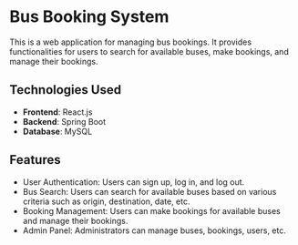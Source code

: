 # Bus Booking System

This is a web application for managing bus bookings. It provides functionalities for users to search for available buses, make bookings, and manage their bookings.

## Technologies Used

- **Frontend**: React.js
- **Backend**: Spring Boot
- **Database**: MySQL

## Features

- User Authentication: Users can sign up, log in, and log out.
- Bus Search: Users can search for available buses based on various criteria such as origin, destination, date, etc.
- Booking Management: Users can make bookings for available buses and manage their bookings.
- Admin Panel: Administrators can manage buses, bookings, users, etc.
